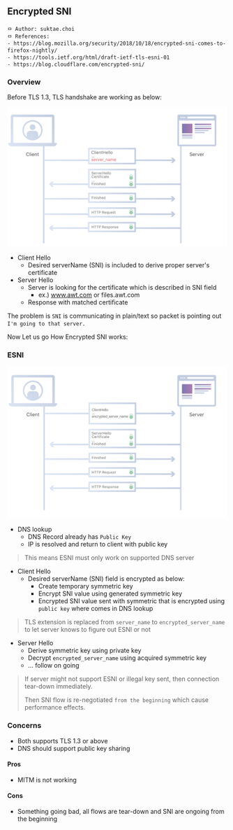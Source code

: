 ## Encrypted SNI
```
ㅁ Author: suktae.choi
ㅁ References:
- https://blog.mozilla.org/security/2018/10/18/encrypted-sni-comes-to-firefox-nightly/
- https://tools.ietf.org/html/draft-ietf-tls-esni-01
- https://blog.cloudflare.com/encrypted-sni/
```

### Overview

Before TLS 1.3, TLS handshake are working as below:

![Screen Shot 2019-11-03 at 20.18.53](images/Screen%20Shot%202019-11-03%20at%2020.18.53.png)

- Client Hello
  - Desired serverName (SNI) is included to derive proper server's certificate
- Server Hello
  - Server is looking for the certificate which is described in SNI field
    - ex.) www.awt.com or files.awt.com
  - Response with matched certificate

The problem is `SNI` is communicating in plain/text so packet is pointing out `I'm going to that server.`

Now Let us go How Encrypted SNI works:

### ESNI

![Screen Shot 2019-11-03 at 20.18.57](images/Screen%20Shot%202019-11-03%20at%2020.18.57.png)

- DNS lookup
  - DNS Record already has `Public Key`
  - IP is resolved and return to client with public key

> This means ESNI must only work on supported DNS server

- Client Hello
  - Desired serverName (SNI) field is encrypted as below:
    - Create temporary symmetric key
    - Encrypt SNI value using generated symmetric key
    - Encrypted SNI value sent with symmetric that is encrypted using `public key` where comes in DNS lookup

> TLS extension is replaced from `server_name` to `encrypted_server_name` to let server knows to figure out ESNI or not

- Server Hello
  - Derive symmetric key using private key
  - Decrypt `encrypted_server_name` using acquired symmetric key
  - ... follow on going

> If server might not support ESNI or illegal key sent, then connection tear-down immediately.
>
> Then SNI flow is re-negotiated `from the beginning` which cause performance effects.

### Concerns

- Both supports TLS 1.3 or above
- DNS should support public key sharing

#### Pros

- MITM is not working

#### Cons

- Something going bad, all flows are tear-down and SNI are ongoing from the beginning

